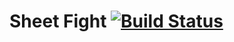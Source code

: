 # Sheet Fight [![Build Status](https://travis-ci.org/CDV-Yami/sheet-fight.svg?branch=master)](https://travis-ci.org/CDV-Yami/sheet-fight)
